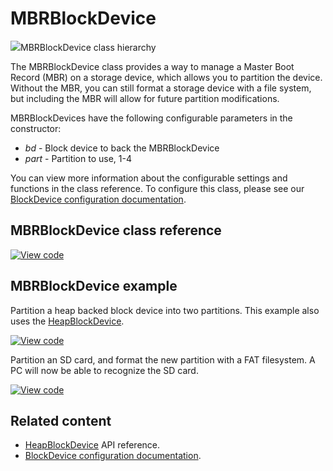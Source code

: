 # MBRBlockDevice

<span class="images">![](http://os.mbed.com/docs/development/mbed-os-api-doxy/classmbed_1_1_m_b_r_block_device.png)<span>MBRBlockDevice class hierarchy</span></span>

The MBRBlockDevice class provides a way to manage a Master Boot Record (MBR) on a storage device, which allows you to partition the device. Without the MBR, you can still format a storage device with a file system, but including the MBR will allow for future partition modifications.

MBRBlockDevices have the following configurable parameters in the constructor:

  - _bd_ - Block device to back the MBRBlockDevice
  - _part_ - Partition to use, 1-4

You can view more information about the configurable settings and functions in the class reference. To configure this class, please see our [BlockDevice configuration documentation](../apis/data-options-and-config.html).

## MBRBlockDevice class reference

[![View code](https://www.mbed.com/embed/?type=library)](http://os.mbed.com/docs/development/mbed-os-api-doxy/classmbed_1_1_m_b_r_block_device.html)

## MBRBlockDevice example

Partition a heap backed block device into two partitions. This example also uses the [HeapBlockDevice](heapblockdevice.html).

[![View code](https://www.mbed.com/embed/?url=https://github.com/ARMmbed/mbed-os-examples-docs_only/blob/master/APIs_Storage/MBRBlockDevice_ex_1)](https://github.com/ARMmbed/mbed-os-examples-docs_only/blob/master/APIs_Storage/MBRBlockDevice_ex_1/main.cpp)

Partition an SD card, and format the new partition with a FAT filesystem. A PC will now be able to recognize the SD card.

[![View code](https://www.mbed.com/embed/?url=https://github.com/ARMmbed/mbed-os-examples-docs_only/blob/master/APIs_Storage/MBRBlockDevice_ex_2)](https://github.com/ARMmbed/mbed-os-examples-docs_only/blob/master/APIs_Storage/MBRBlockDevice_ex_2/main.cpp)

## Related content

- [HeapBlockDevice](heapblockdevice.html) API reference.
- [BlockDevice configuration documentation](../apis/data-options-and-config.html).

